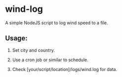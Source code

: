 # wind-log
A simple NodeJS script to log wind speed to a file. 

## Usage:
1) Set city and country.

2) Use a cron job or similar to schedule.

3) Check [your/script/location]/logs/wind.log for data.
